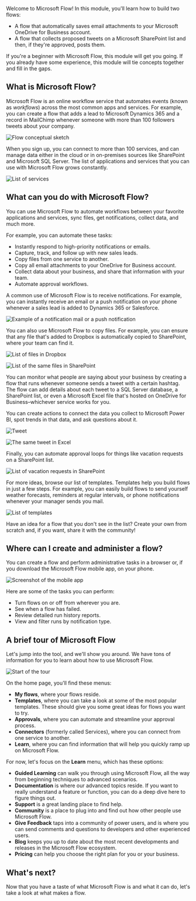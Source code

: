 Welcome to Microsoft Flow! In this module, you'll learn how to build two flows:

- A flow that automatically saves email attachments to your Microsoft OneDrive for Business account.
- A flow that collects proposed tweets on a Microsoft SharePoint list and then, if they're approved, posts them.

If you're a beginner with Microsoft Flow, this module will get you going. If you already have some experience, this module will tie concepts together and fill in the gaps.

## What is Microsoft Flow?
Microsoft Flow is an online workflow service that automates events (known as *workflows*) across the most common apps and services. For example, you can create a flow that adds a lead to Microsoft Dynamics 365 and a record in MailChimp whenever someone with more than 100 followers tweets about your company.

![Flow conceptual sketch](../media/flow-conceptual.png)

When you sign up, you can connect to more than 100 services, and can manage data either in the cloud or in on-premises sources like SharePoint and Microsoft SQL Server. The list of applications and services that you can use with Microsoft Flow grows constantly.

![List of services](../media/flow-services.png)

## What can you do with Microsoft Flow?

You can use Microsoft Flow to automate workflows between your favorite applications and services, sync files, get notifications, collect data, and much more. 

For example, you can automate these tasks:

* Instantly respond to high-priority notifications or emails.
* Capture, track, and follow up with new sales leads.
* Copy files from one service to another.
* Copy all email attachments to your OneDrive for Business account.
* Collect data about your business, and share that information with your team.
* Automate approval workflows.

A common use of Microsoft Flow is to receive notifications. For example, you can instantly receive an email or a push notification on your phone whenever a sales lead is added to Dynamics 365 or Salesforce.

![Example of a notification mail or a push notification](../media/sales-lead.png)

You can also use Microsoft Flow to copy files. For example, you can ensure that any file that's added to Dropbox is automatically copied to SharePoint, where your team can find it.

![List of files in Dropbox](../media/dropbox-files.png) 

![List of the same files in SharePoint](../media/sharepoint-files.png) 

You can monitor what people are saying about your business by creating a flow that runs whenever someone sends a tweet with a certain hashtag. The flow can add details about each tweet to a SQL Server database, a SharePoint list, or even a Microsoft Excel file that's hosted on OneDrive for Business–whichever service works for you. 

You can create actions to connect the data you collect to Microsoft Power BI, spot trends in that data, and ask questions about it.

![Tweet](../media/tweets-to-excel.png)

![The same tweet in Excel](../media/excel-tweets.png)

Finally, you can automate approval loops for things like vacation requests on a SharePoint list.

![List of vacation requests in SharePoint](../media/vacation-requests.png)

For more ideas, browse our list of templates. Templates help you build flows in just a few steps. For example, you can easily build flows to send yourself weather forecasts, reminders at regular intervals, or phone notifications whenever your manager sends you mail.

![List of templates](../media/templates-you-might-use.png)

Have an idea for a flow that you don't see in the list? Create your own from scratch and, if you want, share it with the community!

## Where can I create and administer a flow?

You can create a flow and perform administrative tasks in a browser or, if you download the Microsoft Flow mobile app, on your phone.

![Screenshot of the mobile app](../media/screen-mobile-app.png)

Here are some of the tasks you can perform:

* Turn flows on or off from wherever you are.
* See when a flow has failed.
* Review detailed run history reports.
* View and filter runs by notification type.

## A brief tour of Microsoft Flow
Let's jump into the tool, and we'll show you around. We have tons of information for you to learn about how to use Microsoft Flow.

![Start of the tour](../media/start-of-tour.png)

On the home page, you'll find these menus:

* **My flows**, where your flows reside.
* **Templates**, where you can take a look at some of the most popular templates. These should give you some great ideas for flows you want to try.
* **Approvals**, where you can automate and streamline your approval process.
* **Connectors** (formerly called Services), where you can connect from one service to another.
* **Learn**, where you can find information that will help you quickly ramp up on Microsoft Flow.

For now, let's focus on the **Learn** menu, which has these options:

* **Guided Learning** can walk you through using Microsoft Flow, all the way from beginning techniques to advanced scenarios.
* **Documentation** is where our advanced topics reside. If you want to really understand a feature or function, you can do a deep dive here to figure things out.
* **Support** is a great landing place to find help.
* **Community** is a place to plug into and find out how other people use Microsoft Flow.
* **Give Feedback** taps into a community of power users, and is where you can send comments and questions to developers and other experienced users.
* **Blog** keeps you up to date about the most recent developments and releases in the Microsoft Flow ecosystem.
* **Pricing** can help you choose the right plan for you or your business.

## What's next?
Now that you have a taste of what Microsoft Flow is and what it can do, let's take a look at what makes a flow.